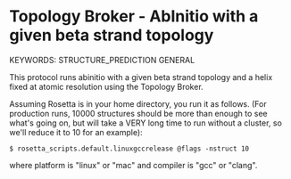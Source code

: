 Topology Broker - AbInitio with a given beta strand topology
=========================

KEYWORDS: STRUCTURE_PREDICTION GENERAL

This protocol runs abinitio with a given beta strand topology and a helix fixed 
at atomic resolution using the Topology Broker.

Assuming Rosetta is in your home directory, you run it as follows. 
(For production runs, 10000 structures should be more than enough to see what's going on, but will take a VERY long time to run without a cluster, so we'll reduce it to 10 for an example):

    $ rosetta_scripts.default.linuxgccrelease @flags -nstruct 10

where platform is "linux" or "mac" and compiler is "gcc" or "clang". 

